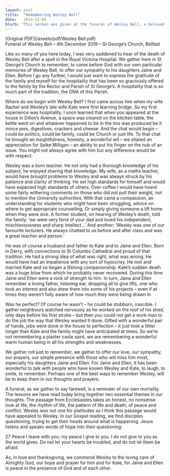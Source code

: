 ```yaml
---
layout: post
title:  "Remembering Wesley Bell"
date:   2019-12-04
blurb: "This sermon was given at the funeral of Wesley Bell, a beloved member of the community. The sermon reflects on Wesley's life, his love for teaching, and his strong moral compass. It also acknowledges his imperfections, making him a relatable and human figure. The sermon ends with a prayer for peace for Wesley's family."
---
```

[Original PDF](/assets/pdf/Wesley Bell.pdf)    
Funeral of Wesley Bell – 4th December 2019 – St George’s Church, Belfast

Like so many of you here today, I was very saddened to hear of the death of Wesley Bell after a spell in the Royal Victoria Hospital. We gather here in St George’s Church to remember, to come before God with our own particular memories of Wesley Bell, to offer our sympathy to his daughters Jaine and Ellen. Before I go any further, I would just want to express the gratitude of the family and myself for the hospitality that has been so graciously offered to the family by the Rector and Parish of St George’s. A hospitality that is so much part of the tradition, the DNA of this Parish.

Where do we begin with Wesley Bell? I first came across him when my wife Rachel and Wesley’s late wife Kate were first learning bridge. So my first experience was hospitality. I soon learned that when you appeared at the house in Dillon’s Avenue, a space was cleared on the kitchen table, the kettle went on and whatever happened to be in the tins was produced be it mince pies, digestives, crackers and cheese. And the chat would begin – could be politics, could be family, could be Church or just life. To that chat he brought an insightfulness, honesty, a wonderful wit – we shared an appreciation for Spike Milligan – an ability to put his finger on the nub of an issue. You might not always agree with him but any difference would be with respect.

Wesley was a born teacher. He not only had a thorough knowledge of his subject, he enjoyed sharing that knowledge. My wife, as a maths teacher, would have brought problems to Wesley and was always struck by his patience and clarity of thinking. He set high standards for himself and would have expected high standards of others. Over coffee I would have heard some fairly withering comments on those who did not pull their weight, not to mention the University authorities. With that came a compassion, an understanding for students who might have been struggling, advice on where to get appropriate counselling. Or simply giving someone a lift home when they were sick. A former student, on hearing of Wesley’s death, told the family: ‘we were very fond of your dad and loved his independent, mischievousness and sharp intellect…’ And another: ‘Wesley was one of our favourite lecturers. He always chatted to us before and after class and was a great teacher and person.’

He was of course a husband and father to Kate and to Jaine and Ellen. Born in Derry, with connections to St Columbs Cathedral and proud of that tradition. He had a strong idea of what was right, what was wrong. He would have had an impatience with any sort of hypocrisy. He met and married Kate and so began a lifelong companionship. Kate’s sudden death was a huge blow from which he probably never recovered. During this time Jaine and Ellen were a rock of strength to him. In turn, Jaine and Ellen remember a loving father, listening ear, dropping all to give lifts, one who took an interest and also drew them into some of his projects – even if at times they weren’t fully aware of how much they were being drawn in

Was he perfect? Of course he wasn’t – he could be stubborn, irascible. I gather neighbours watched nervously as he worked on the roof of his shed, only days before his first stroke – but then you could not get a work man to do the job the way that Wesley wanted it done. Gifted with a wonderful pair of hands, jobs were done in the house to perfection – it just took a littler longer than Kate and the family might have anticipated at times. So we’re not remembering a plaster caste saint, we are remembering a wonderful warm human being in all his strengths and weaknesses.

We gather not just to remember, we gather to offer our love, our sympathy, our prayers, our simple presence with those who will miss him most, especially his daughters Jaine and Ellen. For Jaine and Ellen, it has been wonderful to talk with people who have known Wesley and Kate, to laugh, to smile, to remember. Perhaps one of the best ways to remember Wesley, will be to keep them in our thoughts and prayers.

A funeral, as we gather to say farewell, is a reminder of our own mortality. The lessons we have read today bring together two essential themes in our thoughts. The passage from Ecclesiastes takes an honest, no nonsense look at life, the rhythm of life, the pattern of life and death, of peace and conflict. Wesley was not one for platitudes so I think this passage would have appealed to Wesley. In our Gospel reading, we find disciples questioning, trying to get their heads around what is happening. Jesus listens and speaks words of hope into their questioning:

27 Peace I leave with you; my peace I give to you. I do not give to you as the world gives. Do not let your hearts be troubled, and do not let them be afraid.

As, in love and thanksgiving, we commend Wesley to the loving care of Almighty God, our hope and prayer for him and for Kate, for Jaine and Ellen is peace in the presence of God and of each other.
